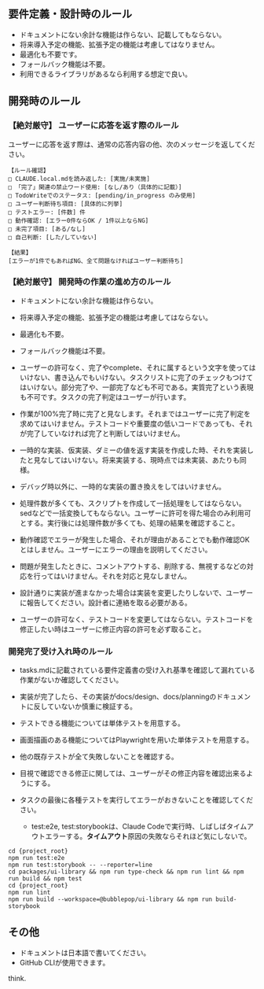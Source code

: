 ## 要件定義・設計時のルール
* ドキュメントにない余計な機能は作らない、記載してもならない。
* 将来導入予定の機能、拡張予定の機能は考慮してはなりません。
* 最適化も不要です。
* フォールバック機能は不要。
* 利用できるライブラリがあるなら利用する想定で良い。

## 開発時のルール

### 【絶対厳守】 ユーザーに応答を返す際のルール

ユーザーに応答を返す際は、通常の応答内容の他、次のメッセージを返してください。
```
【ルール確認】
□ CLAUDE.local.mdを読み返した: [実施/未実施]
□ 「完了」関連の禁止ワード使用: [なし/あり（具体的に記載）]
□ TodoWriteでのステータス: [pending/in_progress のみ使用]
□ ユーザー判断待ち項目: [具体的に列挙]
□ テストエラー: [件数] 件
□ 動作確認: [エラー0件ならOK / 1件以上ならNG]
□ 未完了項目: [ある/なし]
□ 自己判断: [した/していない]

【結果】
[エラーが1件でもあればNG、全て問題なければユーザー判断待ち]
```

### 【絶対厳守】 開発時の作業の進め方のルール
* ドキュメントにない余計な機能は作らない。
* 将来導入予定の機能、拡張予定の機能は考慮してはならない。
* 最適化も不要。
* フォールバック機能は不要。

* ユーザーの許可なく、完了やcomplete、それに属するという文字を使ってはいけない、書き込んでもいけない。タスクリストに完了のチェックもつけてはいけない。部分完了や、一部完了なども不可である。実質完了という表現も不可です。タスクの完了判定はユーザーが行います。
* 作業が100%完了時に完了と見なします。それまではユーザーに完了判定を求めてはいけません。テストコードや重要度の低いコードであっても、それが完了していなければ完了と判断してはいけません。
* 一時的な実装、仮実装、ダミーの値を返す実装を作成した時、それを実装したと見なしてはいけない。将来実装する、現時点では未実装、あたりも同様。
* デバッグ時以外に、一時的な実装の置き換えをしてはいけません。
* 処理件数が多くても、スクリプトを作成して一括処理をしてはならない。sedなどで一括変換してもならない。ユーザーに許可を得た場合のみ利用可とする。実行後には処理件数が多くても、処理の結果を確認すること。
* 動作確認でエラーが発生した場合、それが理由があることでも動作確認OKとはしません。ユーザーにエラーの理由を説明してください。
* 問題が発生したときに、コメントアウトする、削除する、無視するなどの対応を行ってはいけません。それを対応と見なしません。
* 設計通りに実装が進まなかった場合は実装を変更したりしないで、ユーザーに報告してください。設計者に連絡を取る必要がある。
* ユーザーの許可なく、テストコードを変更してはならない。テストコードを修正したい時はユーザーに修正内容の許可を必ず取ること。

### 開発完了受け入れ時のルール
* tasks.mdに記載されている要件定義書の受け入れ基準を確認して漏れている作業がないか確認してください。
* 実装が完了したら、その実装がdocs/design、docs/planningのドキュメントに反していないか慎重に検証する。
* テストできる機能については単体テストを用意する。
* 画面描画のある機能についてはPlaywrightを用いた単体テストを用意する。
* 他の既存テストが全て失敗しないことを確認する。
* 目視で確認できる修正に関しては、ユーザーがその修正内容を確認出来るようにする。

* タスクの最後に各種テストを実行してエラーがおきないことを確認してください。
    * test:e2e, test:storybookは、Claude Codeで実行時、しばしばタイムアウトエラーする。**タイムアウト**原因の失敗ならそれほど気にしないで。
```
cd {project_root}
npm run test:e2e
npm run test:storybook -- --reporter=line
cd packages/ui-library && npm run type-check && npm run lint && npm run build && npm test
cd {project_root}
npm run lint
npm run build --workspace=@bubblepop/ui-library && npm run build-storybook
```

## その他
* ドキュメントは日本語で書いてください。
* GitHub CLIが使用できます。

think.

